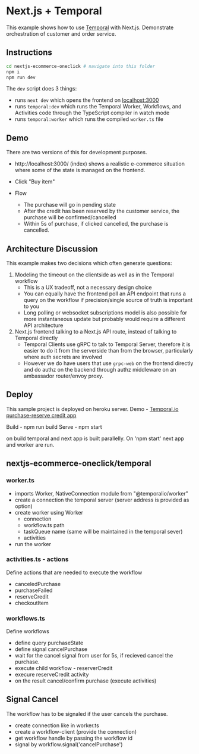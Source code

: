 # Next.js + Temporal

This example shows how to use [Temporal](https://docs.temporal.io/) with Next.js.
Demonstrate orchestration of customer and order service.


## Instructions

```bash
cd nextjs-ecommerce-oneclick # navigate into this folder
npm i
npm run dev
```

The `dev` script does 3 things:

- runs `next dev` which opens the frontend on [localhost:3000](http://localhost:3000)
- runs `temporal:dev` which runs the Temporal Worker, Workflows, and Activities code through the TypeScript compiler in watch mode
- runs `temporal:worker` which runs the compiled `worker.ts` file

## Demo

There are two versions of this for development purposes.

- http://localhost:3000/ (index) shows a realistic e-commerce situation where some of the state is managed on the frontend.


- Click "Buy item"
- Flow
  - The purchase will go in pending state
  - After the credit has been reserved by the customer service, the purchase will be confirmed/cancelled
  - Within 5s of purchase, if clicked cancelled, the purchase is cancelled.
  
## Architecture Discussion

This example makes two decisions which often generate questions:

1. Modeling the timeout on the clientside as well as in the Temporal workflow
   - This is a UX tradeoff, not a necessary design choice
   - You can equally have the frontend poll an API endpoint that runs a query on the workflow if precision/single source of truth is important to you
   - Long polling or websocket subscriptions model is also possible for more instantaneous update but probably would require a different API architecture
2. Next.js frontend talking to a Next.js API route, instead of talking to Temporal directly
   - Temporal Clients use gRPC to talk to Temporal Server, therefore it is easier to do it from the serverside than from the browser, particularly where auth secrets are involved
   - However we do have users that use `grpc-web` on the frontend directly and do authz on the backend through authz middleware on an ambassador router/envoy proxy.

## Deploy

This sample project is deployed on heroku server. 
Demo - [Temporal.io purchase-reserve credit app](https://temporal-demo-client.herokuapp.com/)

Build - npm run build
Serve - npm start

on build temporal and next app is built parallelly. On 'npm start' next app and worker are run.

## nextjs-ecommerce-oneclick/temporal
### worker.ts
- imports Worker, NativeConnection module from "@temporalio/worker"
- create a connection the temporal server (server address is provided as option)
- create worker using Worker
  - connection
  - workflow.ts path
  - taskQueue name (same will be maintained in the temporal sever)
  - activities
- run the worker

### activities.ts - actions
Define actions that are needed to execute the workflow
- canceledPurchase 
- purchaseFailed
- reserveCredit
- checkoutItem

### workflows.ts
Define workflows
- define query purchaseState
- define signal cancelPurchase
- wait for the cancel signal from user for 5s, if recieved cancel the purchase.
- execute child workflow - reserverCredit 
- execure reserveCredit activity
- on the result cancel/confirm purchase (execute activities)

## Signal Cancel

The workflow has to be signaled if the user cancels the purchase. 
- create connection like in worker.ts
- create a workflow-client (provide the connection)
- get workflow handle by passing the workflow id 
- signal by workflow.signal('cancelPurchase')

 

